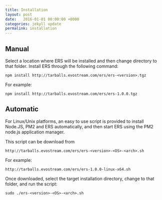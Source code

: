 ```yaml
---
title: Installation
layout: post
date:   2016-01-01 00:00:00 +0000
categories: jekyll update
permalink: installation
---
```


## Manual

Select a location where ERS will be installed and then change directory to that folder. Install ERS through the following command:

    npm install http://tarballs.evostream.com/ers/ers-<version>.tgz

For example:

    npm install http://tarballs.evostream.com/ers/ers-1.0.0.tgz

## Automatic

For Linux/Unix platforms, an easy to use script is provided to install Node.JS, PM2 and ERS automatically, and then start ERS using the PM2 node.js application manager.

This script can be download from

    http://tarballs.evostream.com/ers/ers-<version>-<OS>-<arch>.sh

For example:

    http://tarballs.evostream.com/ers/ers-1.0.0-linux-x64.sh

Once downloaded, select the target installation directory, change to that folder, and run the script:

    sudo ./ers-<version>-<OS>-<arch>.sh

